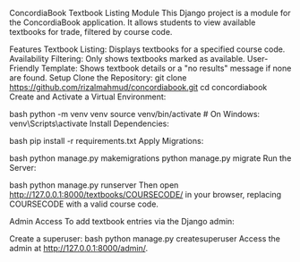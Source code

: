 ConcordiaBook Textbook Listing Module
This Django project is a module for the ConcordiaBook application. It allows students to view available textbooks for trade, filtered by course code.

Features
Textbook Listing: Displays textbooks for a specified course code.
Availability Filtering: Only shows textbooks marked as available.
User-Friendly Template: Shows textbook details or a "no results" message if none are found.
Setup
Clone the Repository:
git clone https://github.com/rizalmahmud/concordiabook.git
cd concordiabook
Create and Activate a Virtual Environment:

bash
python -m venv venv
source venv/bin/activate  # On Windows: venv\Scripts\activate
Install Dependencies:

bash
pip install -r requirements.txt
Apply Migrations:

bash
python manage.py makemigrations
python manage.py migrate
Run the Server:

bash
python manage.py runserver
Then open http://127.0.0.1:8000/textbooks/COURSECODE/ in your browser, replacing COURSECODE with a valid course code.

Admin Access
To add textbook entries via the Django admin:

Create a superuser:
bash
python manage.py createsuperuser
Access the admin at http://127.0.0.1:8000/admin/.

